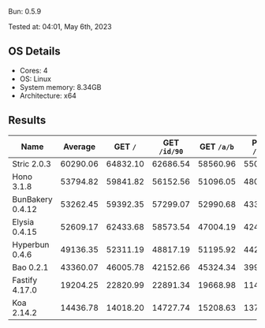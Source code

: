 Bun: 0.5.9

Tested at: 04:01, May 6th, 2023

## OS Details
- Cores: 4
- OS: Linux
- System memory: 8.34GB
- Architecture: x64

## Results
| Name | Average | GET `/` | GET `/id/90` | GET `/a/b` | POST `/json` |
| --- | --- | --- | --- | --- | --- | 
| Stric 2.0.3 | 60290.06 | 64832.10 | 62686.54 | 58560.96 | 55080.63 |
| Hono 3.1.8 | 53794.82 | 59841.82 | 56152.56 | 51096.05 | 48088.87 |
| BunBakery 0.4.12 | 53262.45 | 59392.35 | 57299.07 | 52990.68 | 43367.70 |
| Elysia 0.4.15 | 52609.17 | 62433.68 | 58573.54 | 47004.19 | 42425.27 |
| Hyperbun 0.4.6 | 49136.35 | 52311.19 | 48817.19 | 51195.92 | 44221.12 |
| Bao 0.2.1 | 43360.07 | 46005.78 | 42152.66 | 45324.34 | 39957.49 |
| Fastify 4.17.0 | 19204.25 | 22820.99 | 22891.34 | 19668.98 | 11435.70 |
| Koa 2.14.2 | 14436.78 | 14018.20 | 14727.74 | 15208.63 | 13792.55 |
